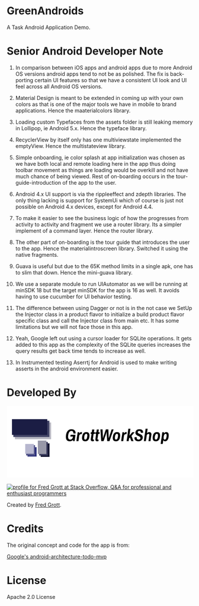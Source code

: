 GreenAndroids
=============

A Task Android Application Demo.

# Senior Android Developer Note

1. In comparison between iOS apps and android apps due to more Android 
   OS versions android apps tend to not be as polished. The fix is 
   back-porting certain UI features so that we have a consistent 
   UI look and UI feel across all Android OS versions.
   
2. Material Design is meant to be extended in coming up with your own colors 
   as that is one of the major tools we have in mobile to brand applications.
   Hence the maaterialcolors library.
   
3. Loading custom Typefaces from the assets folder is still leaking 
   memory in Lollipop, ie Android 5.x. Hence the typeface library.
   
4. RecyclerView by itself only has one multiviewstate implemented the emptyView.
   Hence the multistateview library.
   
5. Simple onboarding, ie color splash at app initialization was chosen 
   as we have both local and remote loading here in the app thus doing 
   toolbar movement as things are loading would be overkill and not have 
   much chance of being viewed. Rest of on-boarding occurs in the tour-guide-introduction 
   of the app to the user.
   
6. Android 4.x UI support is via the rippleeffect and zdepth libraries.
   The only thing lacking is support for SystemUi which of course is just 
   not possible on Android 4.x devices, except for Android 4.4.
   
7. To make it easier to see the business logic of how the progresses from 
   activity to activity and fragment we use a router library. Its a simpler
   implement of a command layer. Hence the router library.
   
8. The other part of on-boarding is the tour guide that introduces the 
   user to the app. Hence the materialintroscreen  library. Switched it 
   using the native fragments.
   
9. Guava is useful but due to the 65K method limits in a single apk, 
   one has to slim that down. Hence the mini-guava library.
   
10. We use a separate module to run UIAutomator as we will be
    running at minSDK 18 but the target minSDK for the app is 
    16 as well. It avoids having to use cucumber for UI behavior testing.
    
11. The difference between using Dagger or not is in the not case we 
    SetUp the Injector class in a product flavor  to initialize a build 
    product flavor specific class and call the Injector class from main etc.
    It has some limitations but we will not face those in this app.
    
12. Yeah, Google left out using a cursor loader for SQLite operations. It 
    gets added to this app as the complexity of the SQLite queries 
    increases the query results get back time tends to increase as well.
    
13. In Instrumented testing Aserrtj for Android is used to make writing 
    asserts in the android environment easier.

# Developed By

![gws logo](art/gws_github_header.png)

<a href="http://stackoverflow.com/users/237740/fred-grott">
<img src="http://stackoverflow.com/users/flair/237740.png" width="208" height="58" alt="profile for Fred Grott at Stack Overflow, Q&amp;A for professional and enthusiast programmers" title="profile for Fred Grott at Stack Overflow, Q&amp;A for professional and enthusiast programmers">
</a>


Created by [Fred Grott](http://shareme.github.com).

# Credits


The original concept and code for the app is from:

[Google's android-architecture-todo-mvp]()

# License

Apache 2.0 License
